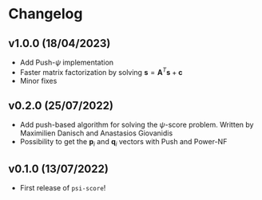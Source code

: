 # Changelog

<!--next-version-placeholder-->

## v1.0.0 (18/04/2023)
- Add Push-$\psi$ implementation
- Faster matrix factorization by solving $\mathbf{s}=\mathbf{A}^T \mathbf{s} + \mathbf{c}$
- Minor fixes

## v0.2.0 (25/07/2022)
- Add push-based algorithm for solving the $\psi$-score problem. Written by Maximilien Danisch and Anastasios Giovanidis
- Possibility to get the $\mathbf{p}_i$ and $\mathbf{q}_i$ vectors with Push and Power-NF

## v0.1.0 (13/07/2022)

- First release of `psi-score`!
